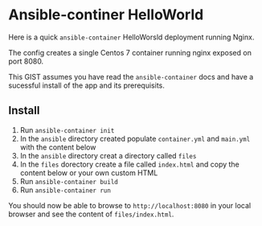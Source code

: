 # Ansible-continer HelloWorld

Here is a quick `ansible-container` HelloWorsld deployment running Nginx. 

The config creates a single Centos 7 container running nginx exposed on port 8080. 

This GIST assumes you have read the `ansible-container` docs and have a sucessful install of the app and its prerequisits.

## Install
1. Run `ansible-container init`
2. In the `ansible` directory created populate `container.yml` and `main.yml` with the content below
3. In the `ansible` directory creat a directory called `files`
4. In the `files` dorectory create a file called `index.html` and copy the content below or your own custom HTML
5. Run `ansible-container build`
6. Run `ansible-container run`

You should now be able to browse to `http://localhost:8080` in your local browser and see the content of `files/index.html`.
